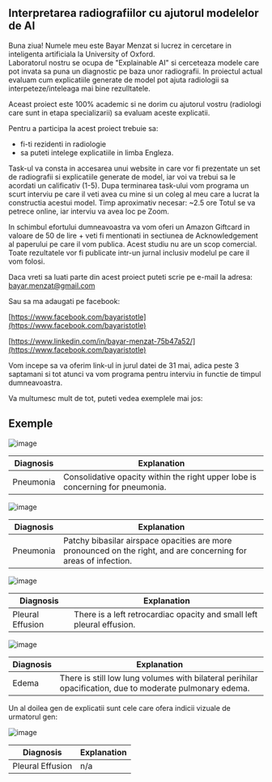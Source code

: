 ## Interpretarea radiografiilor cu ajutorul modelelor de AI

Buna ziua! Numele meu este Bayar Menzat si lucrez in cercetare in inteligenta artificiala la University of Oxford.  
Laboratorul nostru se ocupa de "Explainable AI" si cerceteaza modele care pot invata sa puna un diagnostic pe baza unor radiografii. In proiectul actual evaluam cum explicatiile generate de model pot ajuta radiologii sa interpeteze/inteleaga mai bine rezulltatele.

Aceast proiect este 100% academic si ne dorim cu ajutorul vostru (radiologi care sunt in etapa specializarii) sa evaluam aceste explicatii. 

Pentru a participa la acest proiect trebuie sa:
- fi-ti rezidenti in radiologie 
- sa puteti intelege explicatiile in limba Engleza.


Task-ul va consta in accesarea unui website in care vor fi prezentate un set de radiografii si explicatiile generate de model, iar voi va trebui sa le acordati un calificativ (1-5). Dupa terminarea task-ului vom programa un scurt interviu pe care il veti avea cu mine si un coleg al meu care a lucrat la constructia acestui model.
Timp aproximativ necesar: ~2.5 ore
Totul se va petrece online, iar interviu va avea loc pe Zoom. 


In schimbul efortului dumneavoastra va vom oferi un Amazon Giftcard in valoare de 50 de lire + veti fi mentionati in sectiunea de Acknowledgement al paperului pe care il vom publica. Acest studiu nu are un scop comercial. Toate rezultatele vor fi publicate intr-un jurnal inclusiv modelul pe care il vom folosi.

Daca vreti sa luati parte din acest proiect puteti scrie pe e-mail la adresa:
bayar.menzat@gmail.com

Sau sa ma adaugati pe facebook:

[https://www.facebook.com/bayaristotle](https://www.facebook.com/bayaristotle)

[https://www.linkedin.com/in/bayar-menzat-75b47a52/](https://www.facebook.com/bayaristotle)

Vom incepe sa va oferim link-ul in jurul datei de 31 mai, adica peste 3 saptamani si tot atunci va vom programa pentru interviu in functie de timpul dumneavoastra.

Va multumesc mult de tot, puteti vedea exemplele mai jos:
## Exemple 

![image](https://user-images.githubusercontent.com/33934892/236748949-5df05b85-8d80-4080-be38-d02be02e09ff.png)


| Diagnosis | Explanation |
| --- | --- |
| Pneumonia | Consolidative opacity within the right upper lobe is concerning for pneumonia. |




![image](https://user-images.githubusercontent.com/33934892/236750416-d5b7bd49-1f42-46fe-bf56-9e7cb30b88a4.png)


| Diagnosis | Explanation |
| --- | --- |
| Pneumonia | Patchy bibasilar airspace opacities are more pronounced on the right, and are concerning for areas of infection. |



![image](https://user-images.githubusercontent.com/33934892/236750396-47e4d792-5c1d-4e2d-86d1-f3e2543625a1.png)


| Diagnosis | Explanation |
| --- | --- |
| Pleural Effusion | There is a left retrocardiac opacity and small left pleural effusion. |






![image](https://user-images.githubusercontent.com/33934892/236750355-c9bdc51c-2ffa-4dad-ad4c-395d2b1cb970.png)


| Diagnosis | Explanation |
| --- | --- |
| Edema | There is still low lung volumes with bilateral perihilar opacification, due to moderate pulmonary edema. |




Un al doilea gen de explicatii sunt cele care ofera indicii vizuale de urmatorul gen:

![image](https://user-images.githubusercontent.com/33934892/236856238-1f3f0956-f042-4910-98e5-43b686982c82.png)

| Diagnosis | Explanation |
| --- | --- |
| Pleural Effusion |  n/a |
